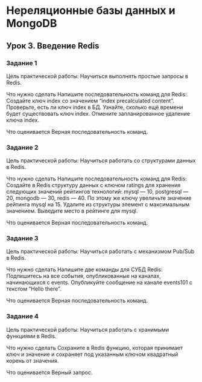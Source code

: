 # Нереляционные базы данных и MongoDB
## Урок 3. Введение Redis
### Задание 1

Цель практической работы:
Научиться выполнять простые запросы в Redis.

Что нужно сделать
Напишите последовательность команд для Redis:
Создайте ключ index со значением “index precalculated content”.
Проверьте, есть ли ключ index в БД.
Узнайте, сколько ещё времени будет существовать ключ index.
Отмените запланированное удаление ключа index.

Что оценивается
Верная последовательность команд.


### Задание 2

Цель практической работы:
Научиться работать со структурами данных в Redis.

Что нужно сделать
Напишите последовательность команд для Redis:
Создайте в Redis структуру данных с ключом ratings для хранения следующих значений рейтингов технологий: mysql — 10, postgresql — 20, mongodb — 30, redis — 40.
По этому же ключу увеличьте значение рейтинга mysql на 15.
Удалите из структуры элемент с максимальным значением.
Выведите место в рейтинге для mysql.

Что оценивается
Верная последовательность команд.


### Задание 3

Цель практической работы:
Научиться работать с механизмом Pub/Sub в Redis.

Что нужно сделать
Напишите две команды для СУБД Redis:
Подпишитесь на все события, опубликованные на каналах, начинающихся с events.
Опубликуйте сообщение на канале events101 с текстом “Hello there”.

Что оценивается
Верная последовательность команд.


### Задание 4

Цель практической работы:
Научиться работать с хранимыми функциями в Redis.

Что нужно сделать
Сохраните в Redis функцию, которая принимает ключ и значение и сохраняет под указанным ключом квадратный корень от значения.

Что оценивается
Верный запрос.
